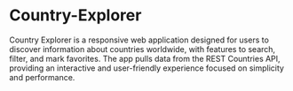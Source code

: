 # Country-Explorer
Country Explorer is a responsive web application designed for users to discover information about countries worldwide, with features to search, filter, and mark favorites. The app pulls data from the REST Countries API, providing an interactive and user-friendly experience focused on simplicity and performance.
